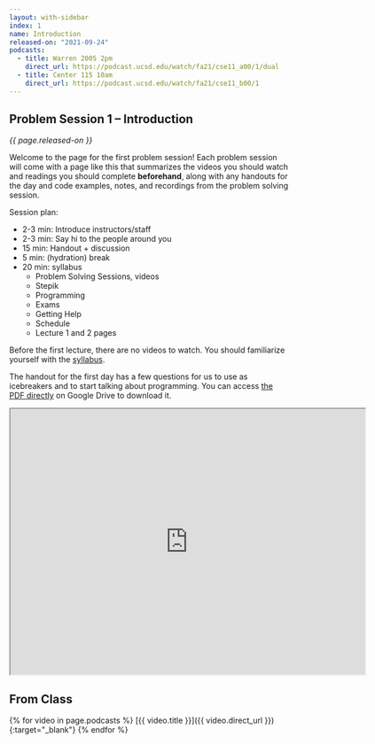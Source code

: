 ```yaml
---
layout: with-sidebar
index: 1
name: Introduction
released-on: "2021-09-24"
podcasts:
  - title: Warren 2005 2pm
    direct_url: https://podcast.ucsd.edu/watch/fa21/cse11_a00/1/dual
  - title: Center 115 10am
    direct_url: https://podcast.ucsd.edu/watch/fa21/cse11_b00/1
---
```

## Problem Session 1 – Introduction

_{{ page.released-on }}_


Welcome to the page for the first problem session! Each problem session will
come with a page like this that summarizes the videos you should watch and
readings you should complete **beforehand**, along with any handouts for the day
and code examples, notes, and recordings from the problem solving session.

Session plan:
- 2-3 min: Introduce instructors/staff
- 2-3 min: Say hi to the people around you
- 15 min: Handout + discussion
- 5 min: (hydration) break
- 20 min: syllabus
    - Problem Solving Sessions, videos
    - Stepik
    - Programming
    - Exams
    - Getting Help
    - Schedule
    - Lecture 1 and 2 pages

Before the first lecture, there are no videos to watch. You should familiarize
yourself with the [syllabus](../syllabus.html).

The handout for the first day has a few questions for us to use as icebreakers
and to start talking about programming. You can access [the PDF
directly](https://drive.google.com/file/d/19JrgyrjWEqPoFX7tgIdk02Y6kngAH6D7/preview)
on Google Drive to download it.

<iframe src="https://drive.google.com/file/d/19JrgyrjWEqPoFX7tgIdk02Y6kngAH6D7/preview" width="640" height="480" allow="autoplay"></iframe>

## From Class

{% for video in page.podcasts %}
[{{ video.title }}]({{ video.direct_url }}){:target="_blank"}
{% endfor %}